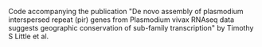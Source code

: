 Code accompanying the publication "De novo assembly of plasmodium interspersed repeat (pir) genes from Plasmodium vivax RNAseq data suggests geographic conservation of sub-family transcription" by Timothy S Little et al. 
